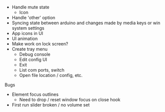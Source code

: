 - Handle mute state
  - Icon
- Handle 'other' option
- Syncing state between arduino and changes made by media keys or win system settings
- App icons in UI
- UI animation
- Make work on lock screen?
- Create tray menu
  - Debug console
  - Edit config UI
  - Exit
  - List com ports, switch
  - Open file location / config, etc.

Bugs

- Element focus outlines
  - Need to drop / reset window focus on close hook
- First run slider broken / no volume set

